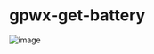 # gpwx-get-battery

![image](https://user-images.githubusercontent.com/19545292/119531338-66b88b80-bdb6-11eb-9990-c388badbc143.png)
